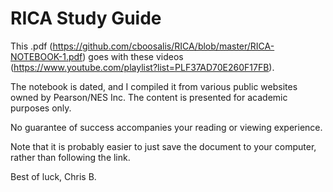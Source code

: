 # RICA Study Guide
This .pdf (https://github.com/cboosalis/RICA/blob/master/RICA-NOTEBOOK-1.pdf) goes with these videos (https://www.youtube.com/playlist?list=PLF37AD70E260F17FB).

The notebook is dated, and I compiled it from various public websites owned by Pearson/NES Inc. The content is presented for academic purposes only. 

No guarantee of success accompanies your reading or viewing experience. 

Note that it is probably easier to just save the document to your computer, rather than following the link. 

Best of luck,
Chris B.

